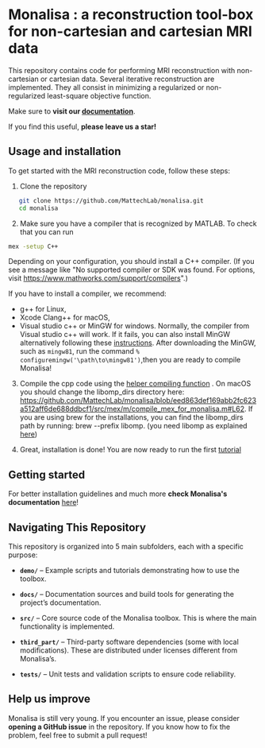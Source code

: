 # Monalisa : a reconstruction tool-box for non-cartesian and cartesian MRI data

This repository contains code for performing MRI reconstruction with non-cartesian or cartesian data.
Several iterative reconstruction are implemented. They all consist in minimizing a regularized or non-regularized least-square objective function. 

Make sure to **visit our [documentation](https://mattechlab.github.io/monalisa/)**.

If you find this useful, **please leave us a star!**

## Usage and installation

To get started with the MRI reconstruction code, follow these steps:

1. Clone the repository

```sh
   git clone https://github.com/MattechLab/monalisa.git
   cd monalisa
```

2. Make sure you have a compiler that is recognized by MATLAB. To check that you can run

```sh
mex -setup C++
```

Depending on your configuration, you should install a C++ compiler. (If you see a message like "No supported compiler or SDK was found. For options, visit <https://www.mathworks.com/support/compilers>".)

If you have to install a compiler, we recommend:

- g++ for Linux,
- Xcode Clang++ for macOS,
- Visual studio c++ or MinGW for windows. Normally, the compiler from Visual studio c++ will work. If it fails, you can also install MinGW alternatively following these [instructions](https://ch.mathworks.com/matlabcentral/fileexchange/52848-matlab-support-for-mingw-w64-c-c-fortran-compiler). After downloading the MinGW, such as `mingw81`, run the command `% configuremingw('\path\to\mingw81')`,then you are ready to compile Monalisa!

3. Compile the cpp code using the [helper compiling function](https://github.com/MattechLab/monalisa/blob/main/src/mex/m/compile_mex_for_monalisa.m) . On macOS you should change the libomp_dirs directory here: <https://github.com/MattechLab/monalisa/blob/eed863def169abb2fc623a512aff6de688ddbcf1/src/mex/m/compile_mex_for_monalisa.m#L62>. If you are using brew for the installations, you can find the libomp_dirs path by running: brew --prefix libomp. (you need libomp as explained [here](https://stackoverflow.com/questions/25990296/how-to-include-omp-h-in-os-x>))

4. Great, installation is done! You are now ready to run the first [tutorial](https://mattechlab.github.io/monalisa/3-1_example1.html)

## Getting started

For better installation guidelines and much more **check Monalisa's documentation** [here](https://mattechlab.github.io/monalisa/)!

## Navigating This Repository

This repository is organized into 5 main subfolders, each with a specific purpose:

- **`demo/`** – Example scripts and tutorials demonstrating how to use the toolbox.

- **`docs/`** – Documentation sources and build tools for generating the project’s documentation.

- **`src/`** – Core source code of the Monalisa toolbox. This is where the main functionality is implemented.

- **`third_part/`** – Third-party software dependencies (some with local modifications). These are distributed under licenses different from Monalisa’s.

- **`tests/`** – Unit tests and validation scripts to ensure code reliability.


## Help us improve

Monalisa is still very young. If you encounter an issue, please consider **opening a GitHub issue** in the repository. If you know how to fix the problem, feel free to submit a pull request!
